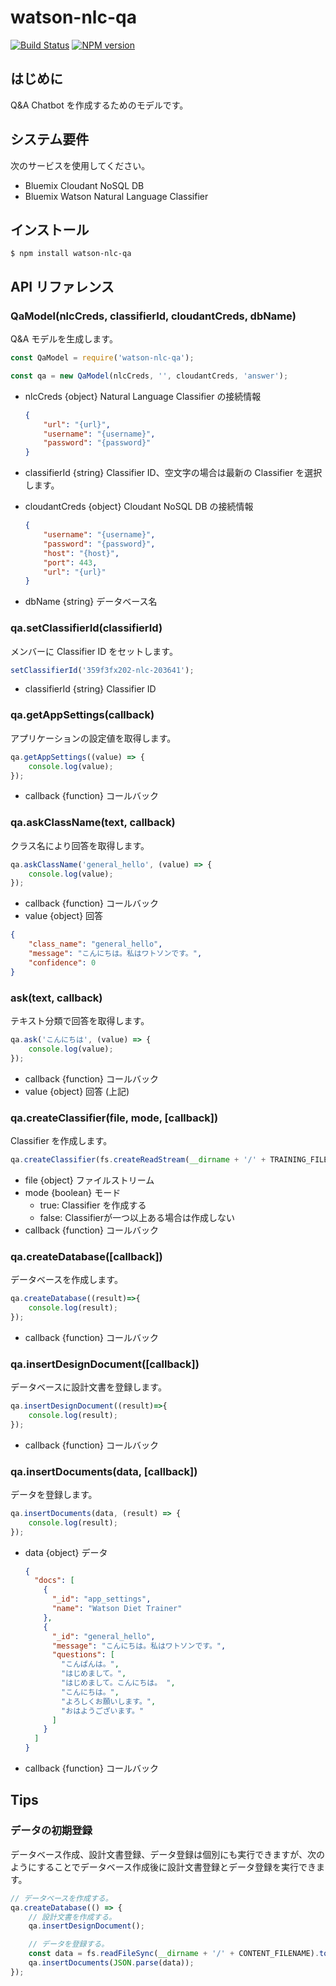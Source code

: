# watson-nlc-qa
[![Build Status](https://travis-ci.org/ippei0605/watson-nlc-qa.svg?branch=master)](https://travis-ci.org/ippei0605/watson-nlc-qa)
[![NPM version](https://badge.fury.io/js/watson-nlc-qa.svg)](http://badge.fury.io/js/watson-nlc-qa)

## はじめに
Q&A Chatbot を作成するためのモデルです。

## システム要件
次のサービスを使用してください。
* Bluemix Cloudant NoSQL DB
* Bluemix Watson Natural Language Classifier

## インストール
```
$ npm install watson-nlc-qa
```

## API リファレンス
### QaModel(nlcCreds, classifierId, cloudantCreds, dbName)
Q&A モデルを生成します。
```javascript
const QaModel = require('watson-nlc-qa');

const qa = new QaModel(nlcCreds, '', cloudantCreds, 'answer');
```
* nlcCreds {object} Natural Language Classifier の接続情報

    ```json
    {
        "url": "{url}",
        "username": "{username}",
        "password": "{password}"
    }
    ```
* classifierId {string} Classifier ID、空文字の場合は最新の Classifier を選択します。
* cloudantCreds {object} Cloudant NoSQL DB の接続情報

    ```json
    {
        "username": "{username}",
        "password": "{password}",
        "host": "{host}",
        "port": 443,
        "url": "{url}"
    }
    ```
* dbName {string} データベース名

### qa.setClassifierId(classifierId)
メンバーに Classifier ID をセットします。
```javascript
setClassifierId('359f3fx202-nlc-203641');
```
* classifierId {string} Classifier ID

### qa.getAppSettings(callback)
アプリケーションの設定値を取得します。
```javascript
qa.getAppSettings((value) => {
    console.log(value);
});
```
* callback {function} コールバック

### qa.askClassName(text, callback)
クラス名により回答を取得します。
```javascript
qa.askClassName('general_hello', (value) => {
    console.log(value);
});
```
* callback {function} コールバック
* value {object} 回答

```json
{
    "class_name": "general_hello",
    "message": "こんにちは。私はワトソンです。",
    "confidence": 0
}
```

### ask(text, callback)
テキスト分類で回答を取得します。
```javascript
qa.ask('こんにちは', (value) => {
    console.log(value);
});
```
* callback {function} コールバック
* value {object} 回答 (上記)

### qa.createClassifier(file, mode, [callback])
Classifier を作成します。

```javascript
qa.createClassifier(fs.createReadStream(__dirname + '/' + TRAINING_FILENAME));
```
* file {object} ファイルストリーム
* mode {boolean} モード
  - true: Classifier を作成する
  - false: Classifierが一つ以上ある場合は作成しない
* callback {function} コールバック

### qa.createDatabase([callback])
データベースを作成します。
```javascript
qa.createDatabase((result)=>{
    console.log(result);
});
```
* callback {function} コールバック

### qa.insertDesignDocument([callback])
データベースに設計文書を登録します。
```javascript
qa.insertDesignDocument((result)=>{
    console.log(result);
});
```
* callback {function} コールバック

### qa.insertDocuments(data, [callback])
データを登録します。
```javascript
qa.insertDocuments(data, (result) => {
    console.log(result);
});
```
* data {object} データ

    ```json
    {
      "docs": [
        {
          "_id": "app_settings",
          "name": "Watson Diet Trainer"
        },
        {
          "_id": "general_hello",
          "message": "こんにちは。私はワトソンです。",
          "questions": [
            "こんばんは。",
            "はじめまして。",
            "はじめまして。こんにちは。 ",
            "こんにちは。",
            "よろしくお願いします。",
            "おはようございます。"
          ]
        }
      ]
    }
    ```

* callback {function} コールバック

## Tips
### データの初期登録
データベース作成、設計文書登録、データ登録は個別にも実行できますが、次のようにすることでデータベース作成後に設計文書登録とデータ登録を実行できます。

```javascript
// データベースを作成する。
qa.createDatabase(() => {
    // 設計文書を作成する。
    qa.insertDesignDocument();

    // データを登録する。
    const data = fs.readFileSync(__dirname + '/' + CONTENT_FILENAME).toString();
    qa.insertDocuments(JSON.parse(data));
});
```
